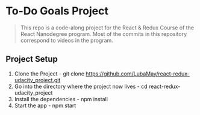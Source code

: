 # To-Do Goals Project

> This repo is a code-along project for the React & Redux Course of the React Nanodegree program.
> Most of the commits in this repository correspond to videos in the program.

## Project Setup
1. Clone the Project - git clone https://github.com/LubaMay/react-redux-udacity_project.git
2. Go into the directory where the project now lives - cd react-redux-udacity_project
3. Install the dependencies - npm install
4. Start the app - npm start


